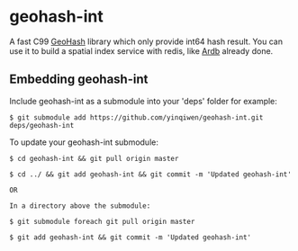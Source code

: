 geohash-int
======

A fast C99 [GeoHash](http://en.wikipedia.org/wiki/Geohash) library which only provide int64 hash result. You can use it to build a spatial index service with redis, like [Ardb](https://github.com/yinqiwen/ardb) already done.   

## Embedding geohash-int

Include geohash-int as a submodule into your 'deps' folder for example:

    $ git submodule add https://github.com/yinqiwen/geohash-int.git deps/geohash-int



To update your geohash-int submodule:

    $ cd geohash-int && git pull origin master 

    $ cd ../ && git add geohash-int && git commit -m 'Updated geohash-int'

    OR

    In a directory above the submodule:

    $ git submodule foreach git pull origin master

    $ git add geohash-int && git commit -m 'Updated geohash-int'
